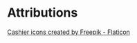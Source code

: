 # Attributions

<a href="https://www.flaticon.com/free-icons/cashier" title="cashier icons">Cashier icons created by Freepik - Flaticon</a> 
